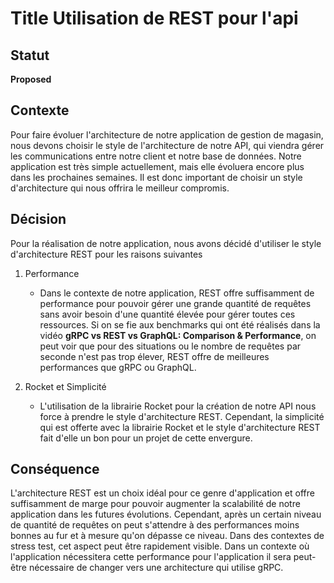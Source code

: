 # Title Utilisation de REST pour l'api

## Statut

**Proposed**

## Contexte

Pour faire évoluer l'architecture de notre application de gestion de magasin, nous devons choisir le style de l'architecture de notre API, qui
viendra gérer les communications entre notre client et notre base de données. Notre application est très simple actuellement, mais elle évoluera
encore plus dans les prochaines semaines. Il est donc important de choisir un style d'architecture qui nous offrira le meilleur compromis.

## Décision

Pour la réalisation de notre application, nous avons décidé d'utiliser le style d'architecture REST pour les raisons suivantes

1. Performance
	- Dans le contexte de notre application, REST offre suffisamment de performance pour pouvoir gérer une grande quantité de requêtes sans avoir
	  besoin d'une quantité élevée pour gérer toutes ces ressources. Si on se fie aux benchmarks qui ont été réalisés dans la vidéo **gRPC vs
	  REST vs GraphQL: Comparison & Performance**, on peut voir que pour des situations ou le nombre de requêtes par seconde n'est pas trop élever,
	  REST offre de meilleures performances que gRPC ou GraphQL.

2. Rocket et Simplicité
	- L'utilisation de la librairie Rocket pour la création de notre API nous force à prendre le style d'architecture REST. Cependant, la
	  simplicité qui est offerte avec la librairie Rocket et le style d'architecture REST fait d'elle un bon pour un projet de cette envergure.

## Conséquence

L'architecture REST est un choix idéal pour ce genre d'application et offre suffisamment de marge pour pouvoir augmenter la scalabilité de notre
application dans les futures évolutions. Cependant, après un certain niveau de quantité de requêtes on peut s'attendre à des performances moins bonnes
au fur et à mesure qu'on dépasse ce niveau. Dans des contextes de stress test, cet aspect peut être rapidement visible. Dans un contexte où
l'application nécessitera cette performance pour l'application il sera peut-être nécessaire de changer vers une architecture qui utilise gRPC.

